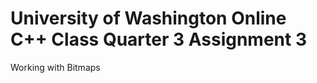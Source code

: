 University of Washington Online C++ Class Quarter 3 Assignment 3
==================================================================
Working with Bitmaps 
